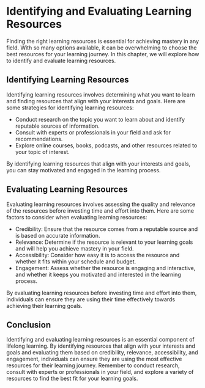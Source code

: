 Identifying and Evaluating Learning Resources
====================================================================================

Finding the right learning resources is essential for achieving mastery in any field. With so many options available, it can be overwhelming to choose the best resources for your learning journey. In this chapter, we will explore how to identify and evaluate learning resources.

Identifying Learning Resources
------------------------------

Identifying learning resources involves determining what you want to learn and finding resources that align with your interests and goals. Here are some strategies for identifying learning resources:

* Conduct research on the topic you want to learn about and identify reputable sources of information.
* Consult with experts or professionals in your field and ask for recommendations.
* Explore online courses, books, podcasts, and other resources related to your topic of interest.

By identifying learning resources that align with your interests and goals, you can stay motivated and engaged in the learning process.

Evaluating Learning Resources
-----------------------------

Evaluating learning resources involves assessing the quality and relevance of the resources before investing time and effort into them. Here are some factors to consider when evaluating learning resources:

* Credibility: Ensure that the resource comes from a reputable source and is based on accurate information.
* Relevance: Determine if the resource is relevant to your learning goals and will help you achieve mastery in your field.
* Accessibility: Consider how easy it is to access the resource and whether it fits within your schedule and budget.
* Engagement: Assess whether the resource is engaging and interactive, and whether it keeps you motivated and interested in the learning process.

By evaluating learning resources before investing time and effort into them, individuals can ensure they are using their time effectively towards achieving their learning goals.

Conclusion
----------

Identifying and evaluating learning resources is an essential component of lifelong learning. By identifying resources that align with your interests and goals and evaluating them based on credibility, relevance, accessibility, and engagement, individuals can ensure they are using the most effective resources for their learning journey. Remember to conduct research, consult with experts or professionals in your field, and explore a variety of resources to find the best fit for your learning goals.
